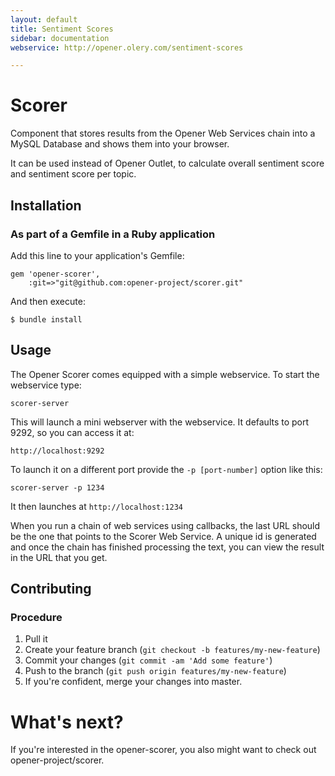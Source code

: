 ```yaml
---
layout: default
title: Sentiment Scores
sidebar: documentation
webservice: http://opener.olery.com/sentiment-scores

---
```




<div id='readme'></div>

# Scorer

Component that stores results from the Opener Web Services chain into a MySQL 
Database and shows them into your browser.

It can be used instead of Opener Outlet, to calculate overall sentiment score
and sentiment score per topic.


## Installation

### As part of a Gemfile in a Ruby application

Add this line to your application's Gemfile:

    gem 'opener-scorer',
        :git=>"git@github.com:opener-project/scorer.git"

And then execute:

    $ bundle install

## Usage

The Opener Scorer comes equipped with a simple webservice. To start the
webservice type:

    scorer-server

This will launch a mini webserver with the webservice. It defaults to port 9292,
so you can access it at:

    http://localhost:9292

To launch it on a different port provide the ```-p [port-number]``` option like
this:

    scorer-server -p 1234

It then launches at ```http://localhost:1234```

When you run a chain of web services using callbacks, the last URL should be the
one that points to the Scorer Web Service. A unique id is generated and once the
chain has finished processing the text, you can view the result in the URL that
you get.

## Contributing

### Procedure

1. Pull it
2. Create your feature branch (`git checkout -b features/my-new-feature`)
3. Commit your changes (`git commit -am 'Add some feature'`)
4. Push to the branch (`git push origin features/my-new-feature`)
5. If you're confident, merge your changes into master.

# What's next? 

If you're interested in the opener-scorer, you also might want to check
out opener-project/scorer.
